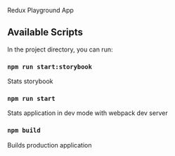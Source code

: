 Redux Playground App

## Available Scripts

In the project directory, you can run:

### `npm run start:storybook`
Stats storybook

### `npm run start`
Stats application in dev mode with webpack dev server

### `npm build`
Builds production application